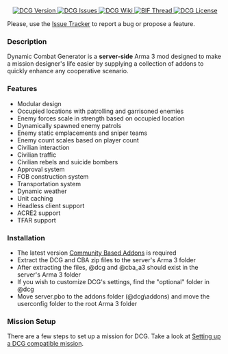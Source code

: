 <p align="center">
    <a href="https://github.com/nicholasclark-artist/DCG/releases">
        <img src="https://img.shields.io/badge/Version-3.1.0.3-blue.svg?style=flat-square" alt="DCG Version">
    </a>
    <a href="https://github.com/nicholasclark-artist/DCG/issues">
        <img src="https://img.shields.io/github/issues/nicholasclark-artist/DCG.svg?style=flat-square" alt="DCG Issues">
    </a>
    <a href="https://github.com/nicholasclark-artist/DCG/wiki">
        <img src="https://img.shields.io/badge/DCG-Wiki-orange.svg?style=flat-square" alt="DCG Wiki">
    </a>
    <a href="https://forums.bistudio.com/topic/176544-coop-dynamic-combat-generator/">
        <img src="https://img.shields.io/badge/BIF-Thread-red.svg?style=flat-square" alt="BIF Thread">
    </a>
    <a href="https://github.com/nicholasclark-artist/DCG/blob/master/LICENSE">
        <img src="https://img.shields.io/badge/License-GPLv2-lightgrey.svg?style=flat-square" alt="DCG License">
    </a>
</p>

Please, use the [Issue Tracker](https://github.com/nicholasclark-artist/DCG/issues) to report a bug or propose a feature.

### Description
Dynamic Combat Generator is a **server-side** Arma 3 mod designed to make a mission designer's life easier by supplying a collection of addons to quickly enhance any cooperative scenario.

### Features
- Modular design
- Occupied locations with patrolling and garrisoned enemies
- Enemy forces scale in strength based on occupied location
- Dynamically spawned enemy patrols
- Enemy static emplacements and sniper teams
- Enemy count scales based on player count
- Civilian interaction
- Civilian traffic
- Civilian rebels and suicide bombers
- Approval system
- FOB construction system
- Transportation system
- Dynamic weather
- Unit caching
- Headless client support
- ACRE2 support
- TFAR support

### Installation
- The latest version [Community Based Addons](https://forums.bistudio.com/topic/168277-cba-community-base-addons-arma-3/) is required
- Extract the DCG and CBA zip files to the server's Arma 3 folder
- After extracting the files, @dcg and @cba_a3 should exist in the server's Arma 3 folder
- If you wish to customize DCG's settings, find the "optional" folder in @dcg
- Move server.pbo to the addons folder (@dcg\addons) and move the userconfig folder to the root Arma 3 folder

### Mission Setup
There are a few steps to set up a mission for DCG. Take a look at [Setting up a DCG compatible mission](https://github.com/nicholasclark-artist/DCG/wiki/Setting-up-a-DCG-compatible-mission).